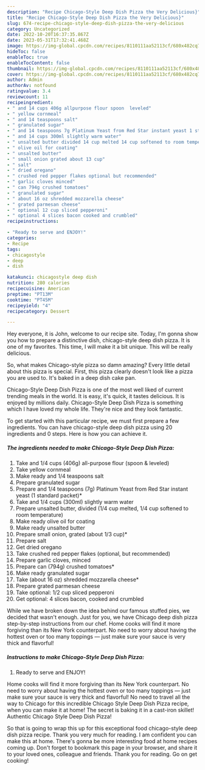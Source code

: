 ```yaml
---
description: "Recipe Chicago-Style Deep Dish Pizza the Very Delicious}"
title: "Recipe Chicago-Style Deep Dish Pizza the Very Delicious}"
slug: 674-recipe-chicago-style-deep-dish-pizza-the-very-delicious
category: Uncategorized
date: 2022-10-20T16:37:35.867Z
date: 2023-05-31T17:32:41.468Z
image: https://img-global.cpcdn.com/recipes/8110111aa52113cf/680x482cq70/chicago-style-deep-dish-pizza-recipe-main-photo.jpg
hideToc: false
enableToc: true
enableTocContent: false
thumbnail: https://img-global.cpcdn.com/recipes/8110111aa52113cf/680x482cq70/chicago-style-deep-dish-pizza-recipe-main-photo.jpg
cover: https://img-global.cpcdn.com/recipes/8110111aa52113cf/680x482cq70/chicago-style-deep-dish-pizza-recipe-main-photo.jpg
author: Admin
authorAv: notfound
ratingvalue: 3.4
reviewcount: 11
recipeingredient:
- " and 14 cups 406g allpurpose flour spoon  leveled"
- " yellow cornmeal"
- " and 14 teaspoons salt"
- " granulated sugar"
- " and 14 teaspoons 7g Platinum Yeast from Red Star instant yeast 1 standard packet"
- " and 14 cups 300ml slightly warm water"
- " unsalted butter divided 14 cup melted 14 cup softened to room temperature"
- " olive oil for coating"
- " unsalted butter"
- " small onion grated about 13 cup"
- " salt"
- " dried oregano"
- " crushed red pepper flakes optional but recommended"
- " garlic cloves minced"
- " can 794g crushed tomatoes"
- " granulated sugar"
- " about 16 oz shredded mozzarella cheese"
- " grated parmesan cheese"
- " optional 12 cup sliced pepperoni"
- " optional 4 slices bacon cooked and crumbled"
recipeinstructions:

- "Ready to serve and ENJOY!"
categories:
- Recipe
tags:
- chicagostyle
- deep
- dish

katakunci: chicagostyle deep dish 
nutrition: 280 calories
recipecuisine: American
preptime: "PT13M"
cooktime: "PT45M"
recipeyield: "4"
recipecategory: Dessert

---
```



Hey everyone, it is John, welcome to our recipe site. Today, I'm gonna show you how to prepare a distinctive dish, chicago-style deep dish pizza. It is one of my favorites. This time, I will make it a bit unique. This will be really delicious.

So, what makes Chicago-style pizza so damn amazing? Every little detail about this pizza is special. First, this pizza clearly doesn&#39;t look like a pizza you are used to. It&#39;s baked in a deep dish cake pan.

Chicago-Style Deep Dish Pizza is one of the most well liked of current trending meals in the world. It is easy, it's quick, it tastes delicious. It is enjoyed by millions daily. Chicago-Style Deep Dish Pizza is something which I have loved my whole life. They're nice and they look fantastic.


To get started with this particular recipe, we must first prepare a few ingredients. You can have chicago-style deep dish pizza using 20 ingredients and 0 steps. Here is how you can achieve it.

<!--inarticleads1-->

##### The ingredients needed to make Chicago-Style Deep Dish Pizza:

1. Take  and 1/4 cups (406g) all-purpose flour (spoon &amp; leveled)
1. Take  yellow cornmeal
1. Make ready  and 1/4 teaspoons salt
1. Prepare  granulated sugar
1. Prepare  and 1/4 teaspoons (7g) Platinum Yeast from Red Star instant yeast (1 standard packet)*
1. Take  and 1/4 cups (300ml) slightly warm water
1. Prepare  unsalted butter, divided (1/4 cup melted, 1/4 cup softened to room temperature)
1. Make ready  olive oil for coating
1. Make ready  unsalted butter
1. Prepare  small onion, grated (about 1/3 cup)*
1. Prepare  salt
1. Get  dried oregano
1. Take  crushed red pepper flakes (optional, but recommended)
1. Prepare  garlic cloves, minced
1. Prepare  can (794g) crushed tomatoes*
1. Make ready  granulated sugar
1. Take  (about 16 oz) shredded mozzarella cheese*
1. Prepare  grated parmesan cheese
1. Take  optional: 1/2 cup sliced pepperoni
1. Get  optional: 4 slices bacon, cooked and crumbled


While we have broken down the idea behind our famous stuffed pies, we decided that wasn&#39;t enough. Just for you, we have Chicago deep dish pizza step-by-step instructions from our chef. Home cooks will find it more forgiving than its New York counterpart. No need to worry about having the hottest oven or too many toppings — just make sure your sauce is very thick and flavorful! 

<!--inarticleads2-->

##### Instructions to make Chicago-Style Deep Dish Pizza:


1. Ready to serve and ENJOY!

Home cooks will find it more forgiving than its New York counterpart. No need to worry about having the hottest oven or too many toppings — just make sure your sauce is very thick and flavorful! No need to travel all the way to Chicago for this incredible Chicago Style Deep Dish Pizza recipe, when you can make it at home! The secret is baking it in a cast-iron skillet! Authentic Chicago Style Deep Dish Pizza! 

So that is going to wrap this up for this exceptional food chicago-style deep dish pizza recipe. Thank you very much for reading. I am confident you can make this at home. There's gonna be more interesting food at home recipes coming up. Don't forget to bookmark this page in your browser, and share it to your loved ones, colleague and friends. Thank you for reading. Go on get cooking!

